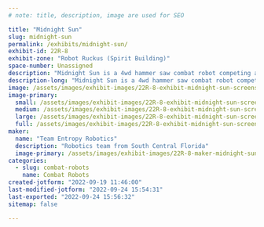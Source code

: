 ```yaml
---
# note: title, description, image are used for SEO

title: "Midnight Sun"
slug: midnight-sun
permalink: /exhibits/midnight-sun/
exhibit-id: 22R-8
exhibit-zone: "Robot Ruckus (Spirit Building)"
space-number: Unassigned
description: "Midnight Sun is a 4wd hammer saw combat robot competing at the Robot Ruckus"
description-long: "Midnight Sun is a 4wd hammer saw combat robot competing at the Robot Ruckus"
image: /assets/images/exhibit-images/22R-8-exhibit-midnight-sun-screenshot-20220821-092514-gallery-large.jpg
image-primary: 
  small: /assets/images/exhibit-images/22R-8-exhibit-midnight-sun-screenshot-20220821-092514-gallery-small.jpg
  medium: /assets/images/exhibit-images/22R-8-exhibit-midnight-sun-screenshot-20220821-092514-gallery-medium.jpg
  large: /assets/images/exhibit-images/22R-8-exhibit-midnight-sun-screenshot-20220821-092514-gallery-large.jpg
  full: /assets/images/exhibit-images/22R-8-exhibit-midnight-sun-screenshot-20220821-092514-gallery-full.jpg
maker: 
  name: "Team Entropy Robotics"
  description: "Robotics team from South Central Florida"
  image-primary: /assets/images/exhibit-images/22R-8-maker-midnight-sun-teamentropylogo1-medium.png
categories: 
  - slug: combat-robots
    name: Combat Robots
created-jotform: "2022-09-19 11:46:00"
last-modified-jotform: "2022-09-24 15:54:31"
last-exported: "2022-09-24 15:56:32"
sitemap: false

---
```

